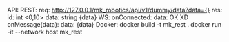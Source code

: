 API:
    REST:
        req:
            http://127.0.0.1/mk_robotics/api/v1/dummy/data?data={}
        res:
            id: int <0,10>
            data: string {data}
    WS:
        onConnected:
            data: OK XD
        onMessage(data):
            data: {data}
Docker:
    docker build -t  mk_rest .
    docker run -it --network host mk_rest